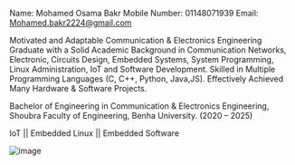 
<!--
**MohamedOsamaa2025/MohamedOsamaa2025** is a ✨ _special_ ✨ repository because its `README.md` (this file) appears on your GitHub profile.

Here are some ideas to get you started:

- 🔭 I’m currently working on ...
- 🌱 I’m currently learning ...
- 👯 I’m looking to collaborate on ...
- 🤔 I’m looking for help with ...
- 💬 Ask me about ...
- 📫 How to reach me: ...
- 😄 Pronouns: ...
- ⚡ Fun fact: ...
-->


Name: Mohamed Osama Bakr      Mobile Number: 01148071939      Email: Mohamed.bakr2224@gmail.com 


Motivated and Adaptable Communication & Electronics Engineering Graduate with a Solid Academic Background in Communication Networks, Electronic, Circuits Design, Embedded Systems, System Programming, Linux Administration, IoT and Software Development.
Skilled in Multiple Programming Languages (C, C++, Python, Java,JS). Effectively Achieved Many Hardware & Software Projects.


Bachelor of Engineering in Communication & Electronics Engineering, Shoubra Faculty of Engineering, Benha University. (2020 – 2025)


IoT || Embedded Linux || Embedded Software

![image](https://github.com/user-attachments/assets/c8ce5e4b-91c2-4453-8e5c-5517fedcafb8)

